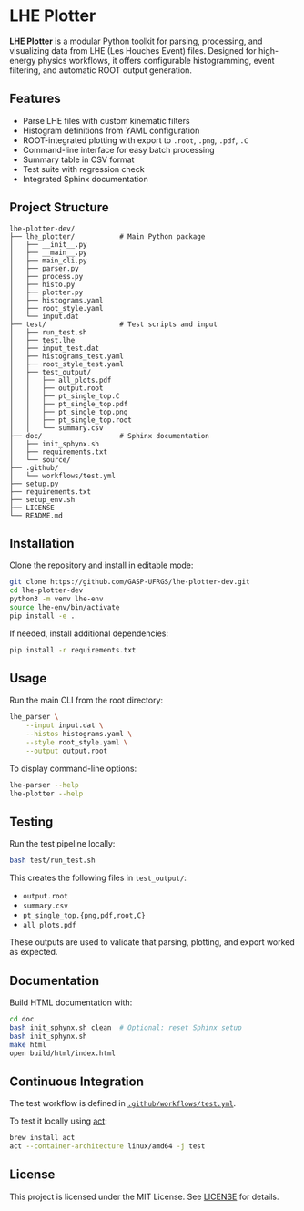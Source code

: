 # LHE Plotter

**LHE Plotter** is a modular Python toolkit for parsing, processing, and visualizing data from LHE (Les Houches Event) files. Designed for high-energy physics workflows, it offers configurable histogramming, event filtering, and automatic ROOT output generation.

## Features

- Parse LHE files with custom kinematic filters
- Histogram definitions from YAML configuration
- ROOT-integrated plotting with export to `.root`, `.png`, `.pdf`, `.C`
- Command-line interface for easy batch processing
- Summary table in CSV format
- Test suite with regression check
- Integrated Sphinx documentation

## Project Structure

```
lhe-plotter-dev/
├── lhe_plotter/           # Main Python package
│   ├── __init__.py
│   ├── __main__.py
│   ├── main_cli.py
│   ├── parser.py
│   ├── process.py
│   ├── histo.py
│   ├── plotter.py
│   ├── histograms.yaml
│   ├── root_style.yaml
│   └── input.dat
├── test/                  # Test scripts and input
│   ├── run_test.sh
│   ├── test.lhe
│   ├── input_test.dat
│   ├── histograms_test.yaml
│   ├── root_style_test.yaml
│   ├── test_output/
│   │   ├── all_plots.pdf
│   │   ├── output.root
│   │   ├── pt_single_top.C
│   │   ├── pt_single_top.pdf
│   │   ├── pt_single_top.png
│   │   ├── pt_single_top.root
│   │   └── summary.csv
├── doc/                   # Sphinx documentation
│   ├── init_sphynx.sh
│   ├── requirements.txt
│   └── source/
├── .github/
│   └── workflows/test.yml
├── setup.py
├── requirements.txt
├── setup_env.sh
├── LICENSE
└── README.md
```

## Installation

Clone the repository and install in editable mode:

```bash
git clone https://github.com/GASP-UFRGS/lhe-plotter-dev.git
cd lhe-plotter-dev
python3 -m venv lhe-env
source lhe-env/bin/activate
pip install -e .
```

If needed, install additional dependencies:

```bash
pip install -r requirements.txt
```

## Usage

Run the main CLI from the root directory:

```bash
lhe_parser \
    --input input.dat \
    --histos histograms.yaml \
    --style root_style.yaml \
    --output output.root
```

To display command-line options:

```bash
lhe-parser --help
lhe-plotter --help
```

## Testing

Run the test pipeline locally:

```bash
bash test/run_test.sh
```

This creates the following files in `test_output/`:

- `output.root`
- `summary.csv`
- `pt_single_top.{png,pdf,root,C}`
- `all_plots.pdf`

These outputs are used to validate that parsing, plotting, and export worked as expected.

## Documentation

Build HTML documentation with:

```bash
cd doc
bash init_sphynx.sh clean  # Optional: reset Sphinx setup
bash init_sphynx.sh
make html
open build/html/index.html
```

## Continuous Integration

The test workflow is defined in [`.github/workflows/test.yml`](.github/workflows/test.yml).

To test it locally using [act](https://github.com/nektos/act):

```bash
brew install act
act --container-architecture linux/amd64 -j test
```

## License

This project is licensed under the MIT License. See [LICENSE](LICENSE) for details.


